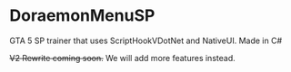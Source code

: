 # DoraemonMenuSP
GTA 5 SP trainer that uses ScriptHookVDotNet and NativeUI. Made in C#

~~V2 Rewrite coming soon.~~ We will add more features instead.
